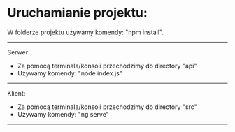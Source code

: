 # Uruchamianie projektu:

W folderze projektu używamy komendy: "npm install".
___________________________________________________________________________________________________________________________________________________________________________________
  Serwer:
- Za pomocą terminala/konsoli przechodzimy do directory "api"
- Używamy komendy: "node index.js"
___________________________________________________________________________________________________________________________________________________________________________________
 
  Klient:
- Za pomocą terminala/konsoli przechodzimy do directory "src"
- Używamy komendy: "ng serve"
___________________________________________________________________________________________________________________________________________________________________________________

